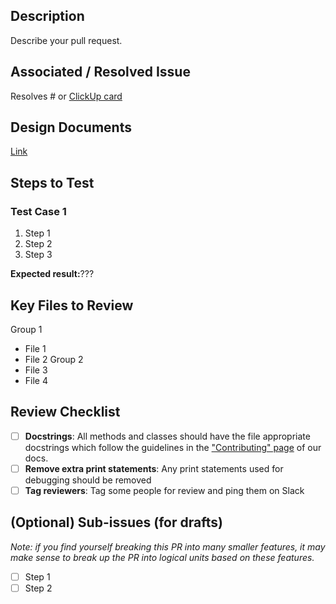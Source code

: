 ## Description
Describe your pull request.

## Associated / Resolved Issue
Resolves # or [ClickUp card](link-to-clickup-card)

## Design Documents
[Link](link-to-design-doc)

## Steps to Test
### Test Case 1
1. Step 1
2. Step 2
3. Step 3

**Expected result:**???

## Key Files to Review
Group 1
 * File 1
 * File 2
Group 2
 * File 3
 * File 4

## Review Checklist

- [ ] **Docstrings**: All methods and classes should have the file appropriate docstrings which follow the guidelines in the ["Contributing" page](https://rj-rc-software.readthedocs.io/en/latest/contributing.html) of our docs.
- [ ] **Remove extra print statements**: Any print statements used for debugging should be removed
- [ ] **Tag reviewers**: Tag some people for review and ping them on Slack

## (Optional) Sub-issues (for drafts)
_Note: if you find yourself breaking this PR into many smaller features, it may make sense to break up the PR into logical units based on these features._
- [ ] Step 1
- [ ] Step 2
